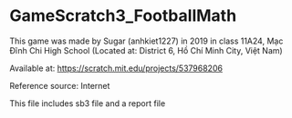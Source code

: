 # GameScratch3_FootballMath

This game was made by Sugar (anhkiet1227) in 2019 in class 11A24, Mạc Đĩnh Chi High School (Located at: District 6, Hồ Chí Minh City, Việt Nam)

Available at: https://scratch.mit.edu/projects/537968206

Reference source: Internet

This file includes sb3 file and a report file

